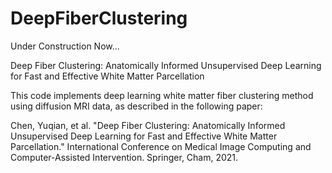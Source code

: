 # DeepFiberClustering
Under Construction Now...  
  
Deep Fiber Clustering: Anatomically Informed Unsupervised Deep Learning for Fast and Effective White Matter Parcellation  
  
This code implements deep learning white matter fiber clustering method using diffusion MRI data, as described in the following paper:
  
Chen, Yuqian, et al. "Deep Fiber Clustering: Anatomically Informed Unsupervised Deep Learning for Fast and Effective White Matter Parcellation." International Conference on Medical Image Computing and Computer-Assisted Intervention. Springer, Cham, 2021.
